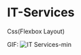 # IT-Services
Css(Flexbox Layout)

GIF:
![IT Services-min](https://user-images.githubusercontent.com/92850417/225303697-fb561091-ef8b-4fba-9a79-e3205af0e98e.gif)


